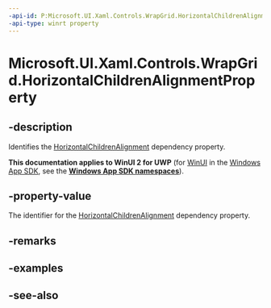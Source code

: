 ```yaml
---
-api-id: P:Microsoft.UI.Xaml.Controls.WrapGrid.HorizontalChildrenAlignmentProperty
-api-type: winrt property
---
```


<!-- Property syntax
public Windows.UI.Xaml.DependencyProperty HorizontalChildrenAlignmentProperty { get; }
-->

# Microsoft.UI.Xaml.Controls.WrapGrid.HorizontalChildrenAlignmentProperty

## -description
Identifies the [HorizontalChildrenAlignment](wrapgrid_horizontalchildrenalignment.md) dependency property.

**This documentation applies to WinUI 2 for UWP** (for [WinUI](/windows/apps/winui/winui3/) in the [Windows App SDK](/windows/apps/windows-app-sdk/), see the **[Windows App SDK namespaces](/windows/windows-app-sdk/api/winrt/)**).

## -property-value
The identifier for the [HorizontalChildrenAlignment](wrapgrid_horizontalchildrenalignment.md) dependency property.

## -remarks

## -examples

## -see-also
